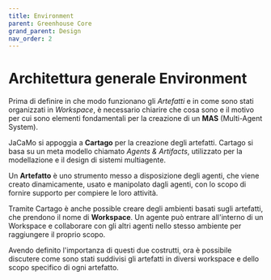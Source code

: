 ```yaml
---
title: Environment
parent: Greenhouse Core
grand_parent: Design
nav_order: 2
---
```


# Architettura generale Environment
Prima di definire in che modo funzionano gli _Artefatti_ e in come sono stati organizzati in _Workspace_, è necessario chiarire che cosa sono e il motivo per cui sono elementi fondamentali per la creazione di un __MAS__ (Multi-Agent System).

JaCaMo si appoggia a __Cartago__ per la creazione degli artefatti. Cartago si basa su un meta modello chiamato _Agents & Artifacts_, utilizzato per la modellazione e il design di sistemi multiagente.  

Un __Artefatto__ è uno strumento messo a disposizione degli agenti, che viene creato dinamicamente, usato e manipolato dagli agenti, con lo scopo di fornire supporto per compiere le loro attività.  

Tramite Cartago è anche possible creare degli ambienti basati sugli artefatti, che prendono il nome di __Workspace__. Un agente può entrare all'interno di un Workspace e collaborare con gli altri agenti nello stesso ambiente per raggiungere il proprio scopo.  

Avendo definito l'importanza di questi due costrutti, ora è possibile discutere come sono stati suddivisi gli artefatti in diversi workspace e dello scopo specifico di ogni artefatto.